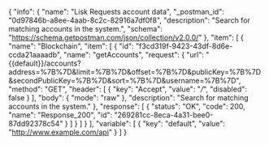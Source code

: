 {
  "info": {
    "name": "Lisk Requests account data",
    "_postman_id": "0d97846b-a8ee-4aab-8c2c-82916a7df0f8",
    "description": "Search for matching accounts in the system.",
    "schema": "https://schema.getpostman.com/json/collection/v2.0.0/"
  },
  "item": [
    {
      "name": "Blockchain",
      "item": [
        {
          "id": "f3cd319f-9423-43df-8d6e-ccda21aaaadb",
          "name": "getAccounts",
          "request": {
            "url": "{{default}}/accounts?address=%7B%7D&limit=%7B%7D&offset=%7B%7D&publicKey=%7B%7D&secondPublicKey=%7B%7D&sort=%7B%7D&username=%7B%7D",
            "method": "GET",
            "header": [
              {
                "key": "Accept",
                "value": "*/*",
                "disabled": false
              }
            ],
            "body": {
              "mode": "raw"
            },
            "description": "Search for matching accounts in the system."
          },
          "response": [
            {
              "status": "OK",
              "code": 200,
              "name": "Response_200",
              "id": "269281cc-8eca-4a31-bee0-87dd92378c54"
            }
          ]
        }
      ]
    }
  ],
  "variable": [
    {
      "key": "default",
      "value": "http://www.example.com/api"
    }
  ]
}